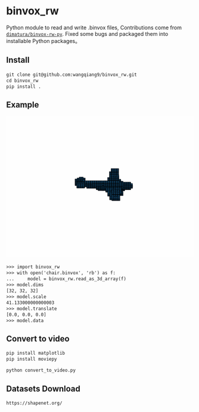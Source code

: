 # binvox_rw
Python module to read and write .binvox files, Contributions come from [`dimatura/binvox-rw-py`](https://github.com/dimatura/binvox-rw-py).
Fixed some bugs and packaged them into installable Python packages。

## Install
```
git clone git@github.com:wangqiang9/binvox_rw.git
cd binvox_rw
pip install .
```

## Example
![example](https://github.com/wangqiang9/binvox_rw/blob/main/example.gif)
```
>>> import binvox_rw
>>> with open('chair.binvox', 'rb') as f:
...     model = binvox_rw.read_as_3d_array(f)
>>> model.dims
[32, 32, 32]
>>> model.scale
41.133000000000003
>>> model.translate
[0.0, 0.0, 0.0]
>>> model.data
```

## Convert to video
```
pip install matplotlib
pip install moviepy
```

```
python convert_to_video.py
```

## Datasets Download
```
https://shapenet.org/
```
